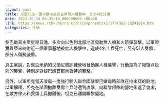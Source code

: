 ```yaml
---
layout: post
title: 以軍北部一軍事基地遭真主黨無人機擊中　至少4死51傷
date: 2024-10-14 06:32:10.000000000 +08:00
link: https://news.rthk.hk/rthk/ch/component/k2/1774362-20241014.htm
categories: rthk
---
```


黎巴嫩真主黨星期日晚，多次向以色列北部地區發動無人機和火箭彈襲擊。以軍證實賓亞米納附近一個軍事基地被無人機擊中，造成4名士兵死亡，另有51人受傷，部分人傷勢嚴重。

真主黨說，對賓亞米納的戈蘭尼旅訓練營地發動無人機襲擊，行動是為了報復以色列的襲擊，特別是對黎巴嫩首都貝魯特的襲擊。

另外，以軍坦克當天凌晨一度強行駛入聯合國駐黎巴嫩臨時部隊在拉米亞的駐地。以軍解釋，坦克在試圖撤離受傷士兵時遭到攻擊，向聯黎部隊的營地後退了幾米，在敵方停火和受傷士兵撤離後，坦克已離開聯黎營地。
